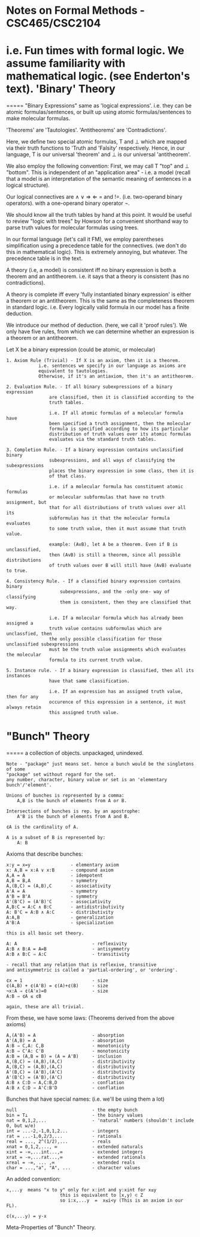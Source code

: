 
Notes on Formal Methods - CSC465/CSC2104
========================================
i.e. Fun times with formal logic.
We assume familiarity with mathematical logic. (see Enderton's text).
'Binary' Theory
===
===== "Binary Expressions" same as 'logical expressions'.
		i.e. they can be atomic formulas/sentences, or built up using
		atomic formulas/sentences to make molecular formulas.

'Theorems' are 'Tautologies'.
'Antitheorems' are 'Contradictions'.

Here, we define two special atomic formulas, T and ⊥ which are mapped via their 
truth functions to 'Truth and 'Falsity' respectively. Hence, in our language, 
T is our universal 'theorem' and ⊥ is our universal 'antitheorem'.

We also employ the following convention:
First, we may call T "top" and ⊥ "bottom". This is independent of
an "application area" - i.e. a model (recall that a model is an interpretation
of the semantic meaning of sentences in a logical structure). 

Our logical connectives are ∧ ∨ ⇒ ⇐ = and !=. 
(i.e. two-operand binary operators). with a one-operand binary operator ¬.

We should know all the truth tables by hand at this point.
It would be useful to review "logic with trees" by Howson for a convenient
shorthand way to parse truth values for molecular formulas using trees.

In our formal language (let's call it FM), we employ parentheses simplification
using a precedence table for the connectives. (we don't do this in mathematical logic).
This is extremely annoying, but whatever. The precedence table is in the text.

A theory (i.e, a model) is consistent iff no binary expression is both a theorem
and an antitheorem. i.e. it says that a theory is consistent (has no contradictions).

A theory is complete iff every 'fully instantiated binary expression' is either
a theorem or an antitheorem. This is the same as the completeness theorem in 
standard logic. i.e. Every logically valid formula in our model has a finite deduction.

We introduce our method of deduction. (here, we call it 'proof rules').
We only have five rules, from which we can determine whether an expression is a theorem
or an antitheorem. 

Let X be a binary expression (could be atomic, or molecular)

	1. Axiom Rule (Trivial) - If X is an axiom, then it is a theorem.
				i.e. sentences we specify in our language as axioms are
				equivalent to tautologies.
				Otherwise, if it's an antiaxiom, then it's an antitheorem.
	
	2. Evaluation Rule. - If all binary subexpressions of a binary expression
					are classified, then it is classified according to the
					truth tables.
					
					i.e. If all atomic formulas of a molecular formula have
					been specified a truth assignment, then the molecular 
					formula is specified according to how its particular
					distribution of truth values over its atomic formulas
					evaluates via the standard truth tables.
					
	3. Completion Rule. - If a binary expression contains unclassified binary
					subexpressions, and all ways of classifying the subexpressions
					places the binary expression in some class, then it is
					of that class.
					
					i.e. if a molecular formula has constituent atomic formulas
					or molecular subformulas that have no truth assignment, but
					that for all distributions of truth values over all its
					subformulas has it that the molecular formula evaluates
					to some truth value, then it must assume that truth value.
					
					example: (AvB), let A be a theorem. Even if B is unclassified,
					then (AvB) is still a theorem, since all possible distributions
					of truth values over B will still have (AvB) evaluate to true.
					
	4. Consistency Rule. - If a classified binary expression contains binary
						subexpressions, and the -only one- way of classifying
						them is consistent, then they are classified that way.
						
					i.e. If a molecular formula which has already been assigned a
					truth value contains subformulas which are unclassfied, then
					the only possible classification for those unclassified subexpressions
					must be the truth value assignments which evaluates the molecular
					formula to its current truth value.
					
	5. Instance rule. - If a binary expression is classified, then all its instances
					have that same classification.
					
					i.e. If an expression has an assigned truth value, then for any
					occurence of this expression in a sentence, it must always retain
					this assigned truth value.
					

"Bunch" Theory
===
===== a collection of objects. unpackaged, unindexed.

	Note - "package" just means set. hence a bunch would be the singletons of some
	"package" set without regard for the set.
	any number, character, binary value or set is an 'elementary bunch'/'element'.

	Unions of bunches is represented by a comma:
		A,B is the bunch of elements from A or B.
		
	Intersections of bunches is rep. by an apostrophe:
		A'B is the bunch of elements from A and B.
		
	¢A is the cardinality of A.
	
	A is a subset of B is represented by:
		A: B

Axioms that describe bunches:
	
	x:y = x=y				- elementary axiom
	x: A,B = x:A ∨ x:B		- compound axiom
	A,A = A					- idempotent
	A,B = B,A 				- symmetry	
	A,(B,C) = (A,B),C 		- associativity
	A'A = A 				- symmetry
	A'B = B'A 				- symmetry
	A'(B'C) = (A'B)'C 		- associativity
	A,B:C = A:C ∧ B:C 		- antidistributivity
	A: B'C = A:B ∧ A:C 		- distributivity
	A:A,B 					- generalization
	A'B:A 					- specialization

	this is all basic set theory.
	
	A: A 							- reflexivity
	A:B ∧ B:A = A=B					- antisymmetry
	A:B ∧ B:C ⇒ A:C					- transitivity
	
	- recall that any relation that is reflexive, transitive
	and antisymmetric is called a 'partial-ordering', or 'ordering'.
	
	¢x = 1 							- size
	¢(A,B) + ¢(A'B) = ¢(A)+¢(B)		- size
	¬x:A ⇒ ¢(A'x)=0					- size
	A:B ⇒ ¢A ≤ ¢B
	
	again, these are all trivial.
	
From these, we have some laws: (Theorems derived from the above axioms)

	A,(A'B) = A 					- absorption
	A'(A,B) = A 					- absorption
	A:B ⇒ C,A: C,B 					- monotonicity
	A:B ⇒ C'A: C'B 					- monotonicity
	A:B = (A,B = B) = (A = A'B)		- inclusion
	A,(B,C) = (A,B),(A,C)			- distributivity
	A,(B,C) = (A,B),(A,C)			- distributivity
	A'(B,C) = (A'B),(A'C)			- distributivity
	A'(B'C) = (A'B),(A'C)			- distributivity
	A:B ∧ C:D ⇒ A,C:B,D				- conflation
	A:B ∧ C:D ⇒ A'C:B'D				- conflation
	
Bunches that have special names: (i.e. we'll be using them a lot)

	null 							- the empty bunch
	bin = T⊥						- the binary values
	nat = 0,1,2,...					- 'natural' numbers (shouldn't include 0, but w/e)
	int = ...-2,-1,0,1,2...			- integers
	rat = ...-1,0,2/3,...			- rationals
	real = ..., 2^(1/2),...			- reals
	xnat = 0,1,2,..., ∞				- extended naturals
	xint = -∞,...int...,∞			- extended integers
	xrat = -∞,...rat...,∞			- extended rationals
	xreal = -∞, ... ,∞				- extended reals
	char = ...,"a", "A", ...		- character values
	
An added convention:
	
	x,...y 	means "x to y" only for x:int and y:xint for x≤y
						this is equivalent to [x,y) ‎⊂ Z
						so i:x,...y  =  x‎≤i<y (This is an axiom in our FL).
	
	¢(x,...y) = y-x
	

Meta-Properties of "Bunch" Theory.

